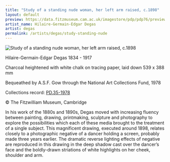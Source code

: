 ```yaml
---
title: "Study of a standing nude woman, her left arm raised, c.1898"
layout: default
preview: https://data.fitzmuseum.cam.ac.uk/imagestore/pdp/pdp76/preview_PD_35_1978_201611_adn21_dc2.jpg
artist_name: Hilaire-Germain-Edgar Degas
artist: degas
permalink: /artists/degas/study-standing-nude
---
```

![Study of a standing nude woman, her left arm raised, c.1898](https://data.fitzmuseum.cam.ac.uk/imagestore/pdp/pdp76/PD_35_1978_201611_adn21_dc2.jpg)

Hilaire-Germain-Edgar Degas 1834 - 1917

Charcoal heightened with white chalk on tracing paper, laid down
539 x 388 mm

Bequeathed by A.S.F. Gow through the National Art Collections Fund, 1978

Collections record: [PD.35-1978](https://data.fitzmuseum.cam.ac.uk/id/object/6296)

© The Fitzwilliam Museum, Cambridge

In his work of the 1880s and 1890s, Degas moved with increasing fluency between painting, drawing, printmaking, sculpture and photography to explore the possibilities which each of these media brought to the treatment of a single subject.
This magnificent drawing, executed around 1898, relates closely to a photographic negative of a dancer holding a screen, probably made three years earlier. The dramatic reverse lighting effects of negative are reproduced in this drawing in the deep shadow cast over the dancer’s face and the boldly-drawn striations of white highlights on her cheek, shoulder and arm.
